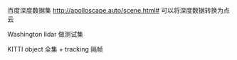 百度深度数据集
http://apolloscape.auto/scene.html#
可以将深度数据转换为点云

Washington lidar 做测试集

KITTI object 全集 + tracking 隔帧